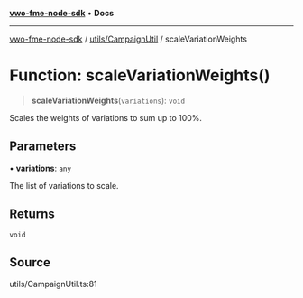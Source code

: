 [**vwo-fme-node-sdk**](../../../README.md) • **Docs**

---

[vwo-fme-node-sdk](../../../modules.md) / [utils/CampaignUtil](../README.md) / scaleVariationWeights

# Function: scaleVariationWeights()

> **scaleVariationWeights**(`variations`): `void`

Scales the weights of variations to sum up to 100%.

## Parameters

• **variations**: `any`

The list of variations to scale.

## Returns

`void`

## Source

utils/CampaignUtil.ts:81
